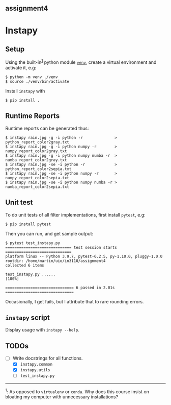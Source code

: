## assignment4

# Instapy

## Setup

Using the built-in<sup>[1](#bloat)</sup> python module
[`venv`](https://docs.python.org/3/library/venv.html), create a virtual
environment and activate it, e.g:
```{=bash}
$ python -m venv ./venv
$ source ./venv/bin/activate
```
Install `instapy` with
```{=bash}
$ pip install .
```

## Runtime Reports

Runtime reports can be generated thus:
```{=bash}
$ instapy rain.jpg -g -i python -r              > python_report_color2gray.txt
$ instapy rain.jpg -g -i python numpy -r        > numpy_report_color2gray.txt
$ instapy rain.jpg -g -i python numpy numba -r  > numba_report_color2gray.txt
$ instapy rain.jpg -se -i python -r             > python_report_color2sepia.txt
$ instapy rain.jpg -se -i python numpy -r       > numpy_report_color2sepia.txt
$ instapy rain.jpg -se -i python numpy numba -r > numba_report_color2sepia.txt
```

## Unit test

To do unit tests of all filter implementations, first install `pytest`, e.g:
```{=bash}
$ pip install pytest
```
Then you can run, and get sample output:
```{=bash}
$ pytest test_instapy.py
============================= test session starts =============================
platform linux -- Python 3.9.7, pytest-6.2.5, py-1.10.0, pluggy-1.0.0
rootdir: /home/martin/uio/in3110/assignment4
collected 6 items

test_instapy.py ......                                                   [100%]

============================== 6 passed in 2.01s ==============================
```
Occasionally, I get fails, but I attribute that to rare rounding errors.

## `instapy` script

Display usage with `instapy --help`.

## TODOs

- [ ] Write docstrings for all functions.
  * [x] `instapy.common`
  * [x] `instapy.utils`
  * [ ] `test_instapy.py`

---

<sup><a name="bloat">1</a></sup>: As opposed to `virtualenv` or `conda`. Why
does this course insist on bloating my computer with unnecessary installations?
